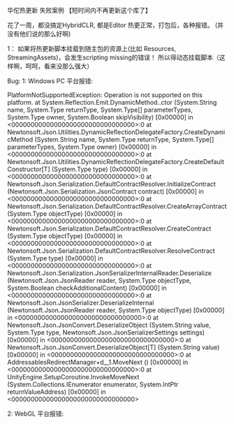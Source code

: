 华佗热更新 失败案例     【短时间内不再更新这个库了】

花了一周，都没搞定HybridCLR, 都是Editor 热更正常，打包后，各种报错。 (并没有他们说的那么好啊)

1： 如果将热更新脚本挂载到随主包的资源上(比如 Resources, StreamingAssets)，会发生scripting missing的错误！ 
所以得动态挂载脚本（这样啊，呵呵，看来没那么强大）

Bug:
1: Windows PC 平台报错:

PlatformNotSupportedException: Operation is not supported on this platform.
  at System.Reflection.Emit.DynamicMethod..ctor (System.String name, System.Type returnType, System.Type[] parameterTypes, System.Type owner, System.Boolean skipVisibility) [0x00000] in <00000000000000000000000000000000>:0 
  at Newtonsoft.Json.Utilities.DynamicReflectionDelegateFactory.CreateDynamicMethod (System.String name, System.Type returnType, System.Type[] parameterTypes, System.Type owner) [0x00000] in <00000000000000000000000000000000>:0 
  at Newtonsoft.Json.Utilities.DynamicReflectionDelegateFactory.CreateDefaultConstructor[T] (System.Type type) [0x00000] in <00000000000000000000000000000000>:0 
  at Newtonsoft.Json.Serialization.DefaultContractResolver.InitializeContract (Newtonsoft.Json.Serialization.JsonContract contract) [0x00000] in <00000000000000000000000000000000>:0 
  at Newtonsoft.Json.Serialization.DefaultContractResolver.CreateArrayContract (System.Type objectType) [0x00000] in <00000000000000000000000000000000>:0 
  at Newtonsoft.Json.Serialization.DefaultContractResolver.CreateContract (System.Type objectType) [0x00000] in <00000000000000000000000000000000>:0 
  at Newtonsoft.Json.Serialization.DefaultContractResolver.ResolveContract (System.Type type) [0x00000] in <00000000000000000000000000000000>:0 
  at Newtonsoft.Json.Serialization.JsonSerializerInternalReader.Deserialize (Newtonsoft.Json.JsonReader reader, System.Type objectType, System.Boolean checkAdditionalContent) [0x00000] in <00000000000000000000000000000000>:0 
  at Newtonsoft.Json.JsonSerializer.DeserializeInternal (Newtonsoft.Json.JsonReader reader, System.Type objectType) [0x00000] in <00000000000000000000000000000000>:0 
  at Newtonsoft.Json.JsonConvert.DeserializeObject (System.String value, System.Type type, Newtonsoft.Json.JsonSerializerSettings settings) [0x00000] in <00000000000000000000000000000000>:0 
  at Newtonsoft.Json.JsonConvert.DeserializeObject[T] (System.String value) [0x00000] in <00000000000000000000000000000000>:0 
  at AddressablesRedirectManager+<Do>d__1.MoveNext () [0x00000] in <00000000000000000000000000000000>:0 
  at UnityEngine.SetupCoroutine.InvokeMoveNext (System.Collections.IEnumerator enumerator, System.IntPtr returnValueAddress) [0x00000] in <00000000000000000000000000000000>

2: WebGL 平台报错:

